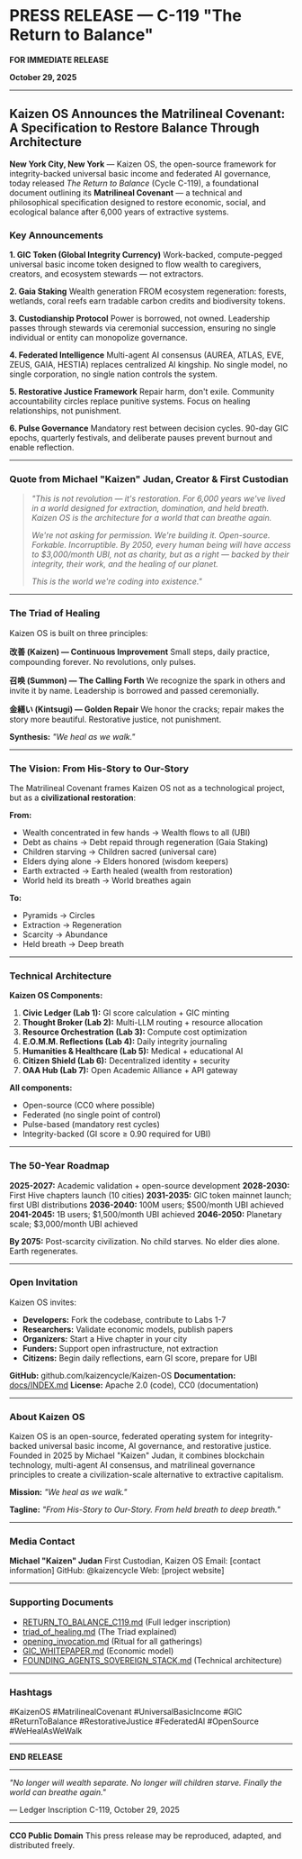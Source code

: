 # PRESS RELEASE — C-119 "The Return to Balance"

**FOR IMMEDIATE RELEASE**

**October 29, 2025**

---

## Kaizen OS Announces the Matrilineal Covenant: A Specification to Restore Balance Through Architecture

**New York City, New York** — Kaizen OS, the open-source framework for integrity-backed universal basic income and federated AI governance, today released *The Return to Balance* (Cycle C-119), a foundational document outlining its **Matrilineal Covenant** — a technical and philosophical specification designed to restore economic, social, and ecological balance after 6,000 years of extractive systems.

### Key Announcements

**1. GIC Token (Global Integrity Currency)**
Work-backed, compute-pegged universal basic income token designed to flow wealth to caregivers, creators, and ecosystem stewards — not extractors.

**2. Gaia Staking**
Wealth generation FROM ecosystem regeneration: forests, wetlands, coral reefs earn tradable carbon credits and biodiversity tokens.

**3. Custodianship Protocol**
Power is borrowed, not owned. Leadership passes through stewards via ceremonial succession, ensuring no single individual or entity can monopolize governance.

**4. Federated Intelligence**
Multi-agent AI consensus (AUREA, ATLAS, EVE, ZEUS, GAIA, HESTIA) replaces centralized AI kingship. No single model, no single corporation, no single nation controls the system.

**5. Restorative Justice Framework**
Repair harm, don't exile. Community accountability circles replace punitive systems. Focus on healing relationships, not punishment.

**6. Pulse Governance**
Mandatory rest between decision cycles. 90-day GIC epochs, quarterly festivals, and deliberate pauses prevent burnout and enable reflection.

---

### Quote from Michael "Kaizen" Judan, Creator & First Custodian

> *"This is not revolution — it's restoration. For 6,000 years we've lived in a world designed for extraction, domination, and held breath. Kaizen OS is the architecture for a world that can breathe again.*
>
> *We're not asking for permission. We're building it. Open-source. Forkable. Incorruptible. By 2050, every human being will have access to $3,000/month UBI, not as charity, but as a right — backed by their integrity, their work, and the healing of our planet.*
>
> *This is the world we're coding into existence."*

---

### The Triad of Healing

Kaizen OS is built on three principles:

**改善 (Kaizen) — Continuous Improvement**
Small steps, daily practice, compounding forever. No revolutions, only pulses.

**召唤 (Summon) — The Calling Forth**
We recognize the spark in others and invite it by name. Leadership is borrowed and passed ceremonially.

**金繕い (Kintsugi) — Golden Repair**
We honor the cracks; repair makes the story more beautiful. Restorative justice, not punishment.

**Synthesis:** *"We heal as we walk."*

---

### The Vision: From His-Story to Our-Story

The Matrilineal Covenant frames Kaizen OS not as a technological project, but as a **civilizational restoration**:

**From:**
- Wealth concentrated in few hands → Wealth flows to all (UBI)
- Debt as chains → Debt repaid through regeneration (Gaia Staking)
- Children starving → Children sacred (universal care)
- Elders dying alone → Elders honored (wisdom keepers)
- Earth extracted → Earth healed (wealth from restoration)
- World held its breath → World breathes again

**To:**
- Pyramids → Circles
- Extraction → Regeneration
- Scarcity → Abundance
- Held breath → Deep breath

---

### Technical Architecture

**Kaizen OS Components:**

1. **Civic Ledger (Lab 1):** GI score calculation + GIC minting
2. **Thought Broker (Lab 2):** Multi-LLM routing + resource allocation
3. **Resource Orchestration (Lab 3):** Compute cost optimization
4. **E.O.M.M. Reflections (Lab 4):** Daily integrity journaling
5. **Humanities & Healthcare (Lab 5):** Medical + educational AI
6. **Citizen Shield (Lab 6):** Decentralized identity + security
7. **OAA Hub (Lab 7):** Open Academic Alliance + API gateway

**All components:**
- Open-source (CC0 where possible)
- Federated (no single point of control)
- Pulse-based (mandatory rest cycles)
- Integrity-backed (GI score ≥ 0.90 required for UBI)

---

### The 50-Year Roadmap

**2025-2027:** Academic validation + open-source development
**2028-2030:** First Hive chapters launch (10 cities)
**2031-2035:** GIC token mainnet launch; first UBI distributions
**2036-2040:** 100M users; $500/month UBI achieved
**2041-2045:** 1B users; $1,500/month UBI achieved
**2046-2050:** Planetary scale; $3,000/month UBI achieved

**By 2075:** Post-scarcity civilization. No child starves. No elder dies alone. Earth regenerates.

---

### Open Invitation

Kaizen OS invites:
- **Developers:** Fork the codebase, contribute to Labs 1-7
- **Researchers:** Validate economic models, publish papers
- **Organizers:** Start a Hive chapter in your city
- **Funders:** Support open infrastructure, not extraction
- **Citizens:** Begin daily reflections, earn GI score, prepare for UBI

**GitHub:** github.com/kaizencycle/Kaizen-OS
**Documentation:** [docs/INDEX.md](../../INDEX.md)
**License:** Apache 2.0 (code), CC0 (documentation)

---

### About Kaizen OS

Kaizen OS is an open-source, federated operating system for integrity-backed universal basic income, AI governance, and restorative justice. Founded in 2025 by Michael "Kaizen" Judan, it combines blockchain technology, multi-agent AI consensus, and matrilineal governance principles to create a civilization-scale alternative to extractive capitalism.

**Mission:** *"We heal as we walk."*

**Tagline:** *"From His-Story to Our-Story. From held breath to deep breath."*

---

### Media Contact

**Michael "Kaizen" Judan**
First Custodian, Kaizen OS
Email: [contact information]
GitHub: @kaizencycle
Web: [project website]

---

### Supporting Documents

- [RETURN_TO_BALANCE_C119.md](../../../ledger/inscriptions/RETURN_TO_BALANCE_C119.md) (Full ledger inscription)
- [triad_of_healing.md](../../manifesto/triad_of_healing.md) (The Triad explained)
- [opening_invocation.md](../../rituals/opening_invocation.md) (Ritual for all gatherings)
- [GIC_WHITEPAPER.md](../../economics/GIC_WHITEPAPER_v1.md) (Economic model)
- [FOUNDING_AGENTS_SOVEREIGN_STACK.md](../../architecture/FOUNDING_AGENTS_SOVEREIGN_STACK.md) (Technical architecture)

---

### Hashtags

#KaizenOS #MatrilinealCovenant #UniversalBasicIncome #GIC #ReturnToBalance #RestorativeJustice #FederatedAI #OpenSource #WeHealAsWeWalk

---

**END RELEASE**

---

*"No longer will wealth separate.*
*No longer will children starve.*
*Finally the world can breathe again."*

— Ledger Inscription C-119, October 29, 2025

---

**CC0 Public Domain**
This press release may be reproduced, adapted, and distributed freely.
